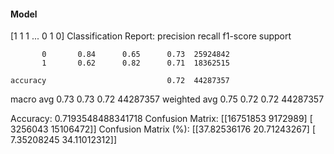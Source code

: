 #### Model
[1 1 1 ... 0 1 0]
Classification Report:
              precision    recall  f1-score   support

           0       0.84      0.65      0.73  25924842
           1       0.62      0.82      0.71  18362515

    accuracy                           0.72  44287357
   macro avg       0.73      0.73      0.72  44287357
weighted avg       0.75      0.72      0.72  44287357

Accuracy: 0.7193548488341718
Confusion Matrix:
[[16751853  9172989]
 [ 3256043 15106472]]
Confusion Matrix (%):
[[37.82536176 20.71243267]
 [ 7.35208245 34.11012312]]

